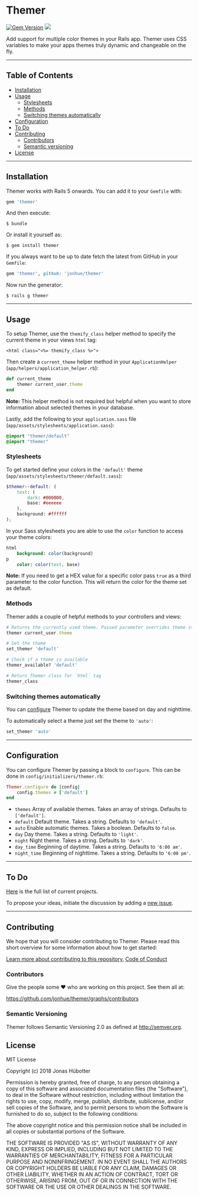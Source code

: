 # Themer

[![Gem Version](https://badge.fury.io/rb/themer.svg)](https://badge.fury.io/rb/themer) <img src="https://travis-ci.org/jonhue/themer.svg?branch=master" />

Add support for multiple color themes in your Rails app. Themer uses CSS variables to make your apps themes truly dynamic and changeable on the fly.

---

## Table of Contents

* [Installation](#installation)
* [Usage](#usage)
    * [Stylesheets](#stylesheets)
    * [Methods](#methods)
    * [Switching themes automatically](#switching-themes-automatically)
* [Configuration](#configuration)
* [To Do](#to-do)
* [Contributing](#contributing)
    * [Contributors](#contributors)
    * [Semantic versioning](#semantic-versioning)
* [License](#license)

---

## Installation

Themer works with Rails 5 onwards. You can add it to your `Gemfile` with:

```ruby
gem 'themer'
```

And then execute:

    $ bundle

Or install it yourself as:

    $ gem install themer

If you always want to be up to date fetch the latest from GitHub in your `Gemfile`:

```ruby
gem 'themer', github: 'jonhue/themer'
```

Now run the generator:

    $ rails g themer

---

## Usage

To setup Themer, use the `themify_class` helper method to specify the current theme in your views `html` tag:

```erb
<html class="<%= themify_class %>">
```

Then create a `current_theme` helper method in your `ApplicationHelper` (`app/helpers/application_helper.rb`):

```ruby
def current_theme
    themer current_user.theme
end
```

**Note:** This helper method is not required but helpful when you want to store information about selected themes in your database.

Lastly, add the following to your `application.sass` file (`app/assets/stylesheets/application.sass`):

```sass
@import "themer/default"
@import "themer"
```

### Stylesheets

To get started define your colors in the `'default'` theme (`app/assets/stylesheets/themer/default.sass`):

```scss
$themer--default: (
    text: (
        dark: #000000,
        base: #eeeeee
    ),
    background: #ffffff
);
```

In your Sass stylesheets you are able to use the `color` function to access your theme colors:

```sass
html
    background: color(background)
p
    color: color(text, base)
```

**Note:** If you need to get a HEX value for a specific color pass `true` as a third parameter to the color function. This will return the color for the theme set as default.

### Methods

Themer adds a couple of helpful methods to your controllers and views:

```ruby
# Returns the currently used theme. Passed parameter overrides theme stored in cookies and default theme.
themer current_user.theme

# Set the theme
set_themer 'default'

# Check if a theme is available
themer_available? 'default'

# Return Themer class for `html` tag
themer_class
```

### Switching themes automatically

You can [configure](#configuration) Themer to update the theme based on day and nighttime.

To automatically select a theme just set the theme to `'auto'`:

```ruby
set_themer 'auto'
```

---

## Configuration

You can configure Themer by passing a block to `configure`. This can be done in `config/initializers/themer.rb`:

```ruby
Themer.configure do |config|
    config.themes = ['default']
end
```

* `themes` Array of available themes. Takes an array of strings. Defaults to `['default']`.
* `default` Default theme. Takes a string. Defaults to `'default'`.
* `auto` Enable automatic themes. Takes a boolean. Defaults to `false`.
* `day` Day theme. Takes a string. Defaults to `'light'`.
* `night` Night theme. Takes a string. Defaults to `'dark'`.
* `day_time` Beginning of daytime. Takes a string. Defaults to `'6:00 am'`.
* `night_time` Beginning of nighttime. Takes a string. Defaults to `'6:00 pm'`.

---

## To Do

[Here](https://github.com/jonhue/themer/projects/1) is the full list of current projects.

To propose your ideas, initiate the discussion by adding a [new issue](https://github.com/jonhue/themer/issues/new).

---

## Contributing

We hope that you will consider contributing to Themer. Please read this short overview for some information about how to get started:

[Learn more about contributing to this repository](CONTRIBUTING.md), [Code of Conduct](CODE_OF_CONDUCT.md)

### Contributors

Give the people some :heart: who are working on this project. See them all at:

https://github.com/jonhue/themer/graphs/contributors

### Semantic Versioning

Themer follows Semantic Versioning 2.0 as defined at http://semver.org.

## License

MIT License

Copyright (c) 2018 Jonas Hübotter

Permission is hereby granted, free of charge, to any person obtaining a copy
of this software and associated documentation files (the "Software"), to deal
in the Software without restriction, including without limitation the rights
to use, copy, modify, merge, publish, distribute, sublicense, and/or sell
copies of the Software, and to permit persons to whom the Software is
furnished to do so, subject to the following conditions:

The above copyright notice and this permission notice shall be included in all
copies or substantial portions of the Software.

THE SOFTWARE IS PROVIDED "AS IS", WITHOUT WARRANTY OF ANY KIND, EXPRESS OR
IMPLIED, INCLUDING BUT NOT LIMITED TO THE WARRANTIES OF MERCHANTABILITY,
FITNESS FOR A PARTICULAR PURPOSE AND NONINFRINGEMENT. IN NO EVENT SHALL THE
AUTHORS OR COPYRIGHT HOLDERS BE LIABLE FOR ANY CLAIM, DAMAGES OR OTHER
LIABILITY, WHETHER IN AN ACTION OF CONTRACT, TORT OR OTHERWISE, ARISING FROM,
OUT OF OR IN CONNECTION WITH THE SOFTWARE OR THE USE OR OTHER DEALINGS IN THE
SOFTWARE.
